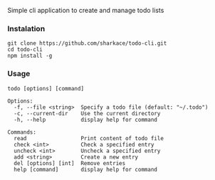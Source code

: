 Simple cli application to create and manage todo lists

### Instalation
```
git clone https://github.com/sharkace/todo-cli.git
cd todo-cli
npm install -g
```

### Usage
```
todo [options] [command]

Options:
  -f, --file <string>  Specify a todo file (default: "~/.todo")
  -c, --current-dir    Use the current directory
  -h, --help           display help for command

Commands:
  read                 Print content of todo file
  check <int>          Check a specified entry
  uncheck <int>        Uncheck a specified entry
  add <string>         Create a new entry
  del [options] [int]  Remove entries
  help [command]       display help for command
```
